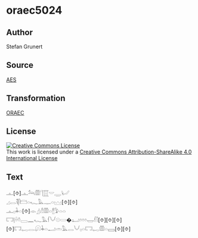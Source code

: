 # oraec5024

## Author

Stefan Grunert

## Source

[AES](https://github.com/simondschweitzer/aes)

## Transformation

[ORAEC](https://oraec.github.io/)

## License

<a rel="license" href="http://creativecommons.org/licenses/by-sa/4.0/"><img alt="Creative Commons License" style="border-width:0" src="https://i.creativecommons.org/l/by-sa/4.0/88x31.png" /></a><br />This work is licensed under a <a rel="license" href="http://creativecommons.org/licenses/by-sa/4.0/">Creative Commons Attribution-ShareAlike 4.0 International License</a>

## Text

𓊵[⯑]𓊵𓃢𓏃𓊹𓉱𓎟𓇾𓂦<br>
𓈎𓂋𓌟𓋴𓊭𓏏𓆑𓅓𓊃𓏏𓈉[⯑][⯑]<br>
𓊵𓊪𓇓𓏏[⯑]𓁹𓊨𓀭𓏃𓏏𓊽𓅱𓏏𓏏<br>
𓉐𓊤𓏐𓏊𓈀𓈖𓆑𓅓𓆳𓄋𓇳𓏳�𓂠𓏌𓏌𓏌𓉿𓆳𓌐[⯑][⯑][⯑][⯑]𓉐𓉻𓂋𓋨𓇓𓏏𓂝𓏛𓅓𓂋𓄋𓊪𓏏𓉐𓉻𓏃𓏏𓈙[⯑][⯑]<br>
